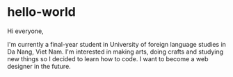 # hello-world

Hi everyone,

I'm currently a final-year student in University of foreign language studies in Da Nang, Viet Nam. I'm interested in making arts, doing crafts and studying new things so I decided to learn how to code. I want to become a web designer in the future.
